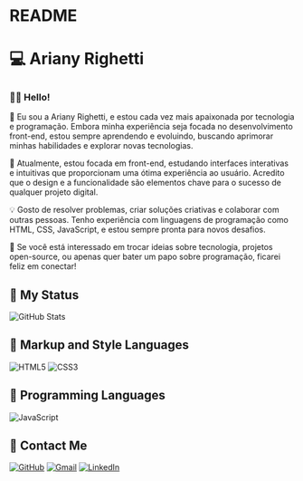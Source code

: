 # README

# 💻 **Ariany Righetti**
##
### 👩‍💻 Hello!

👋 Eu sou a Ariany Righetti, e estou cada vez mais apaixonada por tecnologia e programação. Embora minha experiência seja focada no desenvolvimento front-end, estou sempre aprendendo e evoluindo, buscando aprimorar minhas habilidades e explorar novas tecnologias.

🚀 Atualmente, estou focada em front-end, estudando interfaces interativas e intuitivas que proporcionam uma ótima experiência ao usuário. Acredito que o design e a funcionalidade são elementos chave para o sucesso de qualquer projeto digital.

💡 Gosto de resolver problemas, criar soluções criativas e colaborar com outras pessoas. Tenho experiência com linguagens de programação como HTML, CSS, JavaScript, e estou sempre pronta para novos desafios.

🤝 Se você está interessado em trocar ideias sobre tecnologia, projetos open-source, ou apenas quer bater um papo sobre programação, ficarei feliz em conectar!
 

## 🩷 My Status
![GitHub Stats](https://github-readme-stats.vercel.app/api?username=arianyrighetti&theme=transparent&bg_color=000000&border_color=FFC0CB&show_icons=true&icon_color=FFC0CB&title_color=FFC0CB&text_color=FFC0CB)

## 🩷 Markup and Style Languages

![HTML5](https://img.shields.io/badge/HTML5-000000?style=for-the-badge&logo=html5&logoColor=FFB6C1)
![CSS3](https://img.shields.io/badge/CSS3-000000?style=for-the-badge&logo=css3&logoColor=FFB6C1)

## 🩷 Programming Languages

![JavaScript](https://img.shields.io/badge/JavaScript-000000?style=for-the-badge&logo=javascript&logoColor=FFB6C1)

## 🩷 Contact Me

[![GitHub](https://img.shields.io/badge/GitHub-000000?style=for-the-badge&logo=github&logoColor=FFB6C1)](https://github.com/ArianyRighetti)
[![Gmail](https://img.shields.io/badge/Gmail-000000?style=for-the-badge&logo=gmail&logoColor=FFB6C1)](mailto:arianymarcondess@gmail.com)
[![LinkedIn](https://img.shields.io/badge/LinkedIn-000000?style=for-the-badge&logo=linkedin&logoColor=FFB6C1)](https://www.linkedin.com/in/ariany-righetti-b42820346)